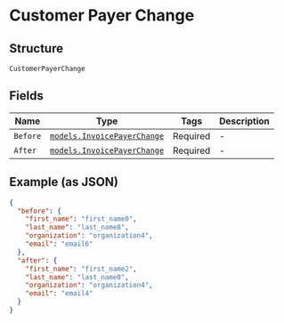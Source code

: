 
# Customer Payer Change

## Structure

`CustomerPayerChange`

## Fields

| Name | Type | Tags | Description |
|  --- | --- | --- | --- |
| `Before` | [`models.InvoicePayerChange`](../../doc/models/invoice-payer-change.md) | Required | - |
| `After` | [`models.InvoicePayerChange`](../../doc/models/invoice-payer-change.md) | Required | - |

## Example (as JSON)

```json
{
  "before": {
    "first_name": "first_name0",
    "last_name": "last_name8",
    "organization": "organization4",
    "email": "email6"
  },
  "after": {
    "first_name": "first_name2",
    "last_name": "last_name0",
    "organization": "organization4",
    "email": "email4"
  }
}
```

